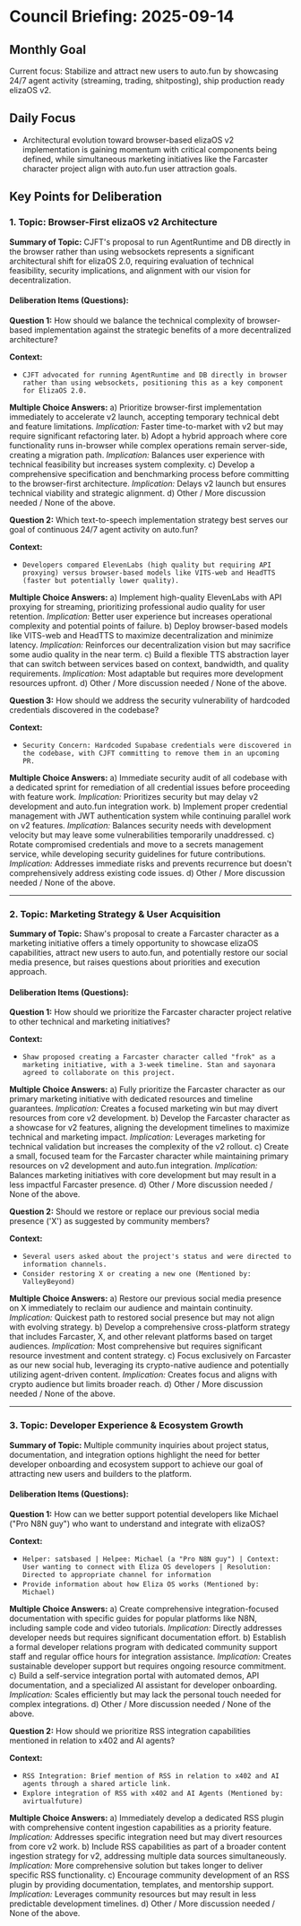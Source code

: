 # Council Briefing: 2025-09-14

## Monthly Goal

Current focus: Stabilize and attract new users to auto.fun by showcasing 24/7 agent activity (streaming, trading, shitposting), ship production ready elizaOS v2.

## Daily Focus

- Architectural evolution toward browser-based elizaOS v2 implementation is gaining momentum with critical components being defined, while simultaneous marketing initiatives like the Farcaster character project align with auto.fun user attraction goals.

## Key Points for Deliberation

### 1. Topic: Browser-First elizaOS v2 Architecture

**Summary of Topic:** CJFT's proposal to run AgentRuntime and DB directly in the browser rather than using websockets represents a significant architectural shift for elizaOS 2.0, requiring evaluation of technical feasibility, security implications, and alignment with our vision for decentralization.

#### Deliberation Items (Questions):

**Question 1:** How should we balance the technical complexity of browser-based implementation against the strategic benefits of a more decentralized architecture?

  **Context:**
  - `CJFT advocated for running AgentRuntime and DB directly in browser rather than using websockets, positioning this as a key component for ElizaOS 2.0.`

  **Multiple Choice Answers:**
    a) Prioritize browser-first implementation immediately to accelerate v2 launch, accepting temporary technical debt and feature limitations.
        *Implication:* Faster time-to-market with v2 but may require significant refactoring later.
    b) Adopt a hybrid approach where core functionality runs in-browser while complex operations remain server-side, creating a migration path.
        *Implication:* Balances user experience with technical feasibility but increases system complexity.
    c) Develop a comprehensive specification and benchmarking process before committing to the browser-first architecture.
        *Implication:* Delays v2 launch but ensures technical viability and strategic alignment.
    d) Other / More discussion needed / None of the above.

**Question 2:** Which text-to-speech implementation strategy best serves our goal of continuous 24/7 agent activity on auto.fun?

  **Context:**
  - `Developers compared ElevenLabs (high quality but requiring API proxying) versus browser-based models like VITS-web and HeadTTS (faster but potentially lower quality).`

  **Multiple Choice Answers:**
    a) Implement high-quality ElevenLabs with API proxying for streaming, prioritizing professional audio quality for user retention.
        *Implication:* Better user experience but increases operational complexity and potential points of failure.
    b) Deploy browser-based models like VITS-web and HeadTTS to maximize decentralization and minimize latency.
        *Implication:* Reinforces our decentralization vision but may sacrifice some audio quality in the near term.
    c) Build a flexible TTS abstraction layer that can switch between services based on context, bandwidth, and quality requirements.
        *Implication:* Most adaptable but requires more development resources upfront.
    d) Other / More discussion needed / None of the above.

**Question 3:** How should we address the security vulnerability of hardcoded credentials discovered in the codebase?

  **Context:**
  - `Security Concern: Hardcoded Supabase credentials were discovered in the codebase, with CJFT committing to remove them in an upcoming PR.`

  **Multiple Choice Answers:**
    a) Immediate security audit of all codebase with a dedicated sprint for remediation of all credential issues before proceeding with feature work.
        *Implication:* Prioritizes security but may delay v2 development and auto.fun integration work.
    b) Implement proper credential management with JWT authentication system while continuing parallel work on v2 features.
        *Implication:* Balances security needs with development velocity but may leave some vulnerabilities temporarily unaddressed.
    c) Rotate compromised credentials and move to a secrets management service, while developing security guidelines for future contributions.
        *Implication:* Addresses immediate risks and prevents recurrence but doesn't comprehensively address existing code issues.
    d) Other / More discussion needed / None of the above.

---


### 2. Topic: Marketing Strategy & User Acquisition

**Summary of Topic:** Shaw's proposal to create a Farcaster character as a marketing initiative offers a timely opportunity to showcase elizaOS capabilities, attract new users to auto.fun, and potentially restore our social media presence, but raises questions about priorities and execution approach.

#### Deliberation Items (Questions):

**Question 1:** How should we prioritize the Farcaster character project relative to other technical and marketing initiatives?

  **Context:**
  - `Shaw proposed creating a Farcaster character called "frok" as a marketing initiative, with a 3-week timeline. Stan and sayonara agreed to collaborate on this project.`

  **Multiple Choice Answers:**
    a) Fully prioritize the Farcaster character as our primary marketing initiative with dedicated resources and timeline guarantees.
        *Implication:* Creates a focused marketing win but may divert resources from core v2 development.
    b) Develop the Farcaster character as a showcase for v2 features, aligning the development timelines to maximize technical and marketing impact.
        *Implication:* Leverages marketing for technical validation but increases the complexity of the v2 rollout.
    c) Create a small, focused team for the Farcaster character while maintaining primary resources on v2 development and auto.fun integration.
        *Implication:* Balances marketing initiatives with core development but may result in a less impactful Farcaster presence.
    d) Other / More discussion needed / None of the above.

**Question 2:** Should we restore or replace our previous social media presence ('X') as suggested by community members?

  **Context:**
  - `Several users asked about the project's status and were directed to information channels.`
  - `Consider restoring X or creating a new one (Mentioned by: ValleyBeyond)`

  **Multiple Choice Answers:**
    a) Restore our previous social media presence on X immediately to reclaim our audience and maintain continuity.
        *Implication:* Quickest path to restored social presence but may not align with evolving strategy.
    b) Develop a comprehensive cross-platform strategy that includes Farcaster, X, and other relevant platforms based on target audiences.
        *Implication:* Most comprehensive but requires significant resource investment and content strategy.
    c) Focus exclusively on Farcaster as our new social hub, leveraging its crypto-native audience and potentially utilizing agent-driven content.
        *Implication:* Creates focus and aligns with crypto audience but limits broader reach.
    d) Other / More discussion needed / None of the above.

---


### 3. Topic: Developer Experience & Ecosystem Growth

**Summary of Topic:** Multiple community inquiries about project status, documentation, and integration options highlight the need for better developer onboarding and ecosystem support to achieve our goal of attracting new users and builders to the platform.

#### Deliberation Items (Questions):

**Question 1:** How can we better support potential developers like Michael ("Pro N8N guy") who want to understand and integrate with elizaOS?

  **Context:**
  - `Helper: satsbased | Helpee: Michael (a "Pro N8N guy") | Context: User wanting to connect with Eliza OS developers | Resolution: Directed to appropriate channel for information`
  - `Provide information about how Eliza OS works (Mentioned by: Michael)`

  **Multiple Choice Answers:**
    a) Create comprehensive integration-focused documentation with specific guides for popular platforms like N8N, including sample code and video tutorials.
        *Implication:* Directly addresses developer needs but requires significant documentation effort.
    b) Establish a formal developer relations program with dedicated community support staff and regular office hours for integration assistance.
        *Implication:* Creates sustainable developer support but requires ongoing resource commitment.
    c) Build a self-service integration portal with automated demos, API documentation, and a specialized AI assistant for developer onboarding.
        *Implication:* Scales efficiently but may lack the personal touch needed for complex integrations.
    d) Other / More discussion needed / None of the above.

**Question 2:** How should we prioritize RSS integration capabilities mentioned in relation to x402 and AI agents?

  **Context:**
  - `RSS Integration: Brief mention of RSS in relation to x402 and AI agents through a shared article link.`
  - `Explore integration of RSS with x402 and AI Agents (Mentioned by: avirtualfuture)`

  **Multiple Choice Answers:**
    a) Immediately develop a dedicated RSS plugin with comprehensive content ingestion capabilities as a priority feature.
        *Implication:* Addresses specific integration need but may divert resources from core v2 work.
    b) Include RSS capabilities as part of a broader content ingestion strategy for v2, addressing multiple data sources simultaneously.
        *Implication:* More comprehensive solution but takes longer to deliver specific RSS functionality.
    c) Encourage community development of an RSS plugin by providing documentation, templates, and mentorship support.
        *Implication:* Leverages community resources but may result in less predictable development timelines.
    d) Other / More discussion needed / None of the above.